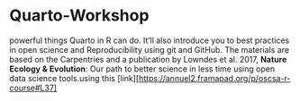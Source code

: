 # Quarto-Workshop
 powerful things Quarto in R can do. It’ll also introduce you to best practices in open science and Reproducibility using git and GitHub. The materials are based on the Carpentries and a publication by Lowndes et al. 2017, **Nature Ecology & Evolution**: Our path to better science in less time using open data science tools.using this [link][https://annuel2.framapad.org/p/oscsa-r-course#L37]
